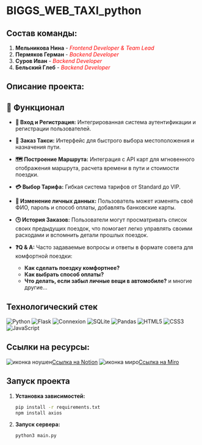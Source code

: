 # BIGGS_WEB_TAXI_python

## Состав команды:
1. **Мельникова Нина** - <span style="color:red">*Frontend Developer & Team Lead*</span>
2. **Пермяков Герман** - <span style="color:red">*Backend Developer*</span>
3. **Суров Иван** - <span style="color:red">*Backend Developer*</span>
4. **Бельский Глеб** - <span style="color:red">*Backend Developer*</span>

## Описание проекта:
  
## 🚀 Функционал

- **🔑 Вход и Регистрация:**
  Интегрированная система аутентификации и регистрации пользователей.

- **🚕 Заказ Такси:**
  Интерфейс для быстрого выбора местоположения и назначения пути.

- **🗺️ Построение Маршрута:**
  Интеграция с API карт для мгновенного отображения маршрута, расчета времени в пути и стоимости поездки.

- **💳 Выбор Тарифа:**
  Гибкая система тарифов от Standard до VIP.

- **👤 Изменение личных данных:**
  Пользователь может изменять своё ФИО, пароль и способ оплаты, добавлять банковские карты.

- **🕒 История Заказов:**
  Пользователи могут просматривать список своих предыдущих поездок, что помогает легко управлять своими расходами и вспомнить детали прошлых поездок.

- **❓Q & A:**
  Часто задаваемые вопросы и ответы в формате совета для комфортной поездки:
  - **Как сделать поездку комфортнее?** 
  - **Как выбрать способ оплаты?**
  - **Что делать, если забыл личные вещи в автомобиле?**
      и многие другие...

## Технологический стек

![Python](https://img.shields.io/badge/Python-3776AB?style=flat-square&logo=python&logoColor=white) ![Flask](https://img.shields.io/badge/Flask-000000?style=flat-square&logo=flask&logoColor=white) ![Connexion](https://img.shields.io/badge/Connexion-4EA94B?style=flat-square&logo=swagger&logoColor=white) ![SQLite](https://img.shields.io/badge/SQLite-07405E?style=flat-square&logo=sqlite&logoColor=white) ![Pandas](https://img.shields.io/badge/Pandas-150458?style=flat-square&logo=pandas&logoColor=white) ![HTML5](https://img.shields.io/badge/HTML5-E34F26?style=flat-square&logo=html5&logoColor=white) ![CSS3](https://img.shields.io/badge/CSS3-1572B6?style=flat-square&logo=css3&logoColor=white) ![JavaScript](https://img.shields.io/badge/JavaScript-F7DF1E?style=flat-square&logo=javascript&logoColor=black)


## Ссылки на ресурсы:
![иконка ноушен](https://github.com/nimelnikova/BIGGS_WEB_TAXI_python/blob/main/static/icons/Notion-3.png?raw=true)[Ссылка на Notion](https://useful-anglerfish-a49.notion.site/9e2f1ee6bf074eaa9858bff348959143?v=2587cb1beff741818c22f4f6eb655cb3&pvs=4)
![иконка миро](https://github.com/nimelnikova/BIGGS_WEB_TAXI_python/blob/main/static/icons/miro-2.png?raw=true)[Ссылка на Miro](https://miro.com/app/board/uXjVKaRqYCQ=/)

## Запуск проекта 

1. **Установка зависимостей:** 
    ```bash
    pip install -r requirements.txt
    npm install axios
    ```
2. **Запуск сервера:** 
    ```bash
    python3 main.py
    ```
